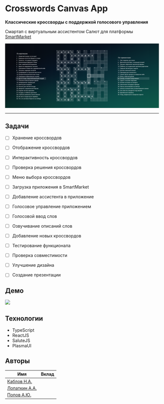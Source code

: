 # Crosswords Canvas App

**Классические кроссворды с поддержкой голосового управления**

Смартап с виртуальным ассистентом Салют для платформы [SmartMarket](https://apps.sber.ru/salute-apps/)

![](./assets/demo.png)

---

## Задачи

- [ ] Хранение кроссвордов
- [ ] Отображение кроссвордов
- [ ] Интерактивность кроссвордов
- [ ] Проверка решения кроссвордов
- [ ] Меню выбора кроссвордов


- [ ] Загрузка приложения в SmartMarket
- [ ] Добавление ассистента в приложение
- [ ] Голосовое управление приложением
- [ ] Голосовой ввод слов
- [ ] Озвучивание описаний слов


- [ ] Добавление новых кроссвордов
- [ ] Тестирование функционала
- [ ] Проверка совместимости
- [ ] Улучшение дизайна
- [ ] Создание презентации

## Демо

![](./assets/demo.gif)

## Технологии

- TypeScript
- ReactJS
- SaluteJS
- PlasmaUI

## Авторы

| Имя                                       | Вклад |
|-------------------------------------------|-------|
| [Каблов Н.А.](https://github.com/Sh1kar1) |       |
| [Лопаткин А.А.]()                         |       |
| [Попов А.Ю.]()                            |       |
